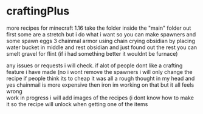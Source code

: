 # craftingPlus
more recipes for minecraft 1.16 take the folder inside the "main" folder out first
some are a stretch but i do what i want so you can make spawners and some spawn eggs 3 
chainmal armor using chain 
crying obsidian by placing water bucket in middle and rest obsidian and just found out the rest 
you can smelt gravel for flint (if i had something better it wouldnt be furnace)


any issues or requests i will check. if alot of people dont like a crafting feature i have made (no i wont remove the spawners i will only change the recipe if people think its to cheap it was all a rough thought in my head and yes chainmail is more expensive then iron im working on that but it all feels wrong  
work in progress i will add images of the recipes (i dont know how to make it so the recipe will unlock when getting one of the items
